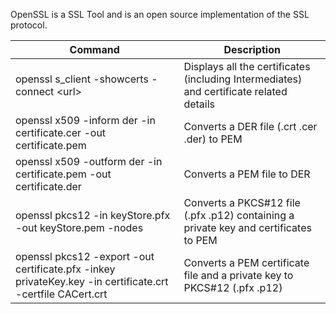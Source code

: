 OpenSSL is a SSL Tool and is an open source implementation of the SSL protocol.

Command | Description
--|--
openssl s_client -showcerts -connect \<url\> | Displays all the certificates (including Intermediates) and certificate related details
openssl x509 -inform der -in certificate.cer -out certificate.pem | Converts a DER file (.crt .cer .der) to PEM
openssl x509 -outform der -in certificate.pem -out certificate.der | Converts a PEM file to DER
openssl pkcs12 -in keyStore.pfx -out keyStore.pem -nodes | Converts a PKCS#12 file (.pfx .p12) containing a private key and certificates to PEM
openssl pkcs12 -export -out certificate.pfx -inkey privateKey.key -in certificate.crt -certfile CACert.crt | Converts a PEM certificate file and a private key to PKCS#12 (.pfx .p12)
